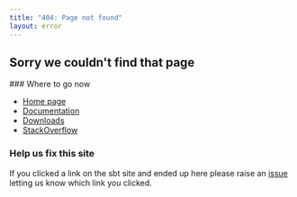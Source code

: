 ```yaml
---
title: "404: Page not found"
layout: error
---
```

## Sorry we couldn't find that page

### Where to go now

* [Home page](/index.html)
* [Documentation](/documentation.html)
* [Downloads](/downloads.html)
* [StackOverflow](https://stackoverflow.com/questions/tagged/sbt)

### Help us fix this site

If you clicked a link on the sbt site and ended up here please raise an [issue](https://github.com/sbt/website/issues)
letting us know which link you clicked.
